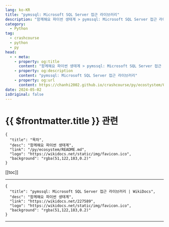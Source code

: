 ```yaml
---
lang: ko-KR
title: "pymssql: Microsoft SQL Server 접근 라이브러리"
description: "함께해요 파이썬 생태계 > pymssql: Microsoft SQL Server 접근 라이브러리"
category:
  - Python
tag: 
  - crashcourse
  - python
  - py
head:
  - - meta:
    - property: og:title
      content: "함께해요 파이썬 생태계 > pymssql: Microsoft SQL Server 접근 라이브러리"
    - property: og:description
      content: "pymssql: Microsoft SQL Server 접근 라이브러리"
    - property: og:url
      content: https://chanhi2002.github.io/crashcourse/py/ecostystem/07/pymssql.html
date: 2024-05-02
isOriginal: false
---
```


# {{ $frontmatter.title }} 관련

```component VPCard
{
  "title": "목차",
  "desc": "함께해요 파이썬 생태계",
  "link": "/py/ecosystem/README.md",
  "logo": "https://wikidocs.net/static/img/favicon.ico",
  "background": "rgba(51,122,183,0.2)"
}
```

[[toc]]

---

```component VPCard
{
  "title": "pymssql: Microsoft SQL Server 접근 라이브러리 | WikiDocs",
  "desc": "함께해요 파이썬 생태계",
  "link": "https://wikidocs.net/227589",
  "logo": "https://wikidocs.net/static/img/favicon.ico",
  "background": "rgba(51,122,183,0.2)"
}
```

<!-- TODO: 작성 -->

---

<TagLinks />